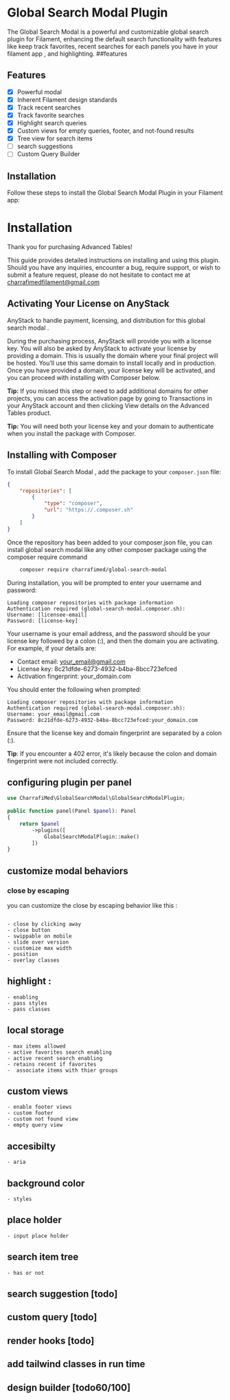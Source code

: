 # Global Search Modal Plugin 
The Global Search Modal is a powerful and customizable global search plugin for Filament, enhancing the default search functionality with features like keep track  favorites, recent searches for each panels you have in your filament app , and highlighting.
##features

## Features
- [x] Powerful modal 
- [x] Inherent Filament design standards
- [x] Track recent searches  
- [x] Track favorite searches
- [x] Highlight search queries
- [x] Custom views for empty queries, footer, and not-found results
- [x] Tree view for search items
- [ ] search suggestions
- [ ] Custom Query Builder
## Installation
Follow these steps to install the Global Search Modal Plugin in your Filament app:
# Installation

Thank you for purchasing Advanced Tables!

This guide provides detailed instructions on installing and using this plugin. Should you have any inquiries, encounter a bug, require support, or wish to submit a feature request, please do not hesitate to contact me at charrafimedfilament@gmail.com

## Activating Your License on AnyStack
 AnyStack to handle payment, licensing, and distribution for this global search modal .

During the purchasing process, AnyStack will provide you with a license key. You will also be asked by AnyStack to activate your license by providing a domain. This is usually the domain where your final project will be hosted. You’ll use this same domain to install locally and in production. Once you have provided a domain, your license key will be activated, and you can proceed with installing with Composer below.

**Tip:** If you missed this step or need to add additional domains for other projects, you can access the activation page by going to Transactions in your AnyStack account and then clicking View details on the Advanced Tables product.

**Tip:** You will need both your license key and your domain to authenticate when you install the package with Composer.

## Installing with Composer

To install Global Search Modal , add the package to your `composer.json` file:

```json
{
    "repositories": [
        {
            "type": "composer",
            "url": "https://.composer.sh"
        }
    ]
}

```
Once the repository has been added to your composer.json file, you can install global search modal like any other composer package using the composer require command

```bash
    composer require charrafimed/global-search-modal
```

During installation, you will be prompted to enter your username and password:

```
Loading composer repositories with package information
Authentication required (global-search-modal.composer.sh):
Username: [licensee-email]
Password: [license-key]

```

Your username is your email address, and the password should be your license key followed by a colon (:), and then the domain you are activating. For example, if your details are:
- Contact email: your_email@gmail.com
- License key: 8c21dfde-6273-4932-b4ba-8bcc723efced
- Activation fingerprint: your_domain.com


You should enter the following when prompted:

```
Loading composer repositories with package information
Authentication required (global-search-modal.composer.sh):
Username: your_email@gmail.com
Password: 8c21dfde-6273-4932-b4ba-8bcc723efced:your_domain.com
```

Ensure that the license key and domain fingerprint are separated by a colon (:).

**Tip**: If you encounter a 402 error, it's likely because the colon and domain fingerprint were not included correctly.
## configuring plugin per panel 

```php
use CharrafiMed\GlobalSearchModal\GlobalSearchModalPlugin;
 
public function panel(Panel $panel): Panel
{
    return $panel
        ->plugins([
            GlobalSearchModalPlugin::make()
        ])
}
```

## customize modal behaviors

###  close by escaping 
 you can customize the close by escaping behavior like this : 
```php

```

    - close by clicking away 
    - close button 
    - swippable on mobile
    - slide over version 
    - customize max width 
    - position 
    - overlay classes


## highlight : 
    - enabling
    - pass styles
    - pass classes 
## local storage    
    - max items allowed 
    - active favorites search enabling 
    - active recent search enabling 
    - retains recent if favorites 
    -  associate items with thier groups 
## custom views 
    - enable footer views 
    - custom footer 
    - custom not found view 
    - empty query view 
## accesibilty 
    - aria
## background color
    - styles 
## place holder 
    - input place holder
## search item tree
    - has or not 
## search suggestion [todo]
## custom query [todo]
## render hooks [todo]
## add tailwind classes in run time 
## design builder [todo60/100]
